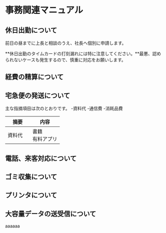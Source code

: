 # 事務関連マニュアル
## 休日出勤について
前日の昼までに上長と相談のうえ、社長へ個別に申請します。

**休日出勤のタイムカードの打刻漏れには特に注意してください。**最悪、認められないケースも発生するので、慎重に対応をお願いします。

## 経費の精算について
## 宅急便の発送について
主な指摘項目は次のとおりです。
-資料代
-通信費
-消耗品費

|摘要　|内容
|--|--
|資料代　|書籍<br>有料アプリ
## 電話、来客対応について
## ゴミ収集について
## プリンタについて
## 大容量データの送受信について
aaaaaa